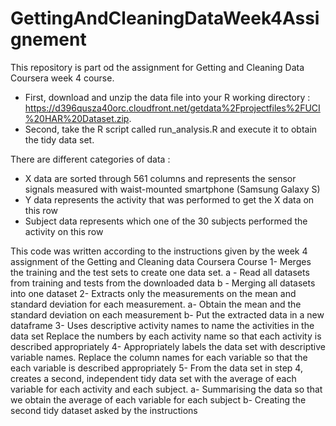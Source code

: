# GettingAndCleaningDataWeek4Assignement

This repository is part od the assignment for Getting and Cleaning Data Coursera week 4 course.

   - First, download and unzip the data file into your R working directory : https://d396qusza40orc.cloudfront.net/getdata%2Fprojectfiles%2FUCI%20HAR%20Dataset.zip.
   - Second, take the R script called run_analysis.R and execute it to obtain the tidy data set.

There are different categories of data :
   - X data are sorted through 561 columns and represents the sensor signals measured with waist-mounted smartphone (Samsung Galaxy S)
   - Y data represents the activity that was performed to get the X data on this row
   - Subject data represents which one of the 30 subjects performed the activity on this row

This code was written according to the instructions given by the week 4 assignment of the Getting and Cleaning data Coursera Course
    1- Merges the training and the test sets to create one data set.
      a - Read all datasets from training and tests from the downloaded data
      b - Merging all datasets into one dataset
    2- Extracts only the measurements on the mean and standard deviation for each measurement.
      a- Obtain the mean and the standard deviation on each measurement
      b- Put the extracted data in a new dataframe
    3- Uses descriptive activity names to name the activities in the data set
      Replace the numbers by each activity name so that each activity is described appropriately
    4- Appropriately labels the data set with descriptive variable names. 
      Replace the column names for each variable so that the each variable is described appropriately
    5- From the data set in step 4, creates a second, independent tidy data set with the average of each variable for each activity and each subject.
      a- Summarising the data so that we obtain the average of each variable for each subject
      b- Creating the second tidy dataset asked by the instructions
